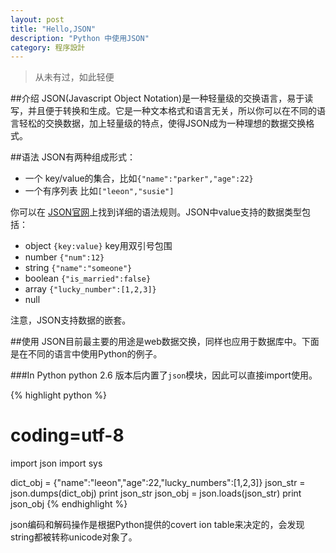 ```yaml
---
layout: post
title: "Hello,JSON"
description: "Python 中使用JSON"
category: 程序設計
---
```


> 从未有过，如此轻便

##介绍
JSON(Javascript Object Notation)是一种轻量级的交换语言，易于读写，并且便于转换和生成。它是一种文本格式和语言无关，所以你可以在不同的语言轻松的交换数据，加上轻量级的特点，使得JSON成为一种理想的数据交换格式。

##语法
JSON有两种组成形式：

+ 一个 key/value的集合，比如`{"name":"parker","age":22}`
+ 一个有序列表 比如`["leeon","susie"]`

你可以在 [JSON官网](http://www.json.org/)上找到详细的语法规则。JSON中value支持的数据类型包括：

+ object `{key:value}` key用双引号包围
+ number `{"num":12}`
+ string `{"name":"someone"}`
+ boolean `{"is_married":false}`
+ array `{"lucky_number":[1,2,3]}`
+ null

注意，JSON支持数据的嵌套。


##使用
JSON目前最主要的用途是web数据交换，同样也应用于数据库中。下面是在不同的语言中使用Python的例子。

###In Python
python 2.6 版本后内置了`json`模块，因此可以直接import使用。

{% highlight python %}
# coding=utf-8
import json
import sys

dict_obj = {"name":"leeon","age":22,"lucky_numbers":[1,2,3]}
json_str = json.dumps(dict_obj)
print json_str
json_obj = json.loads(json_str)
print json_obj
{% endhighlight %}

json编码和解码操作是根据Python提供的covert ion table来决定的，会发现string都被转称unicode对象了。



